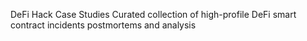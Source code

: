 DeFi Hack Case Studies
Curated collection of high-profile DeFi smart contract incidents postmortems and analysis
